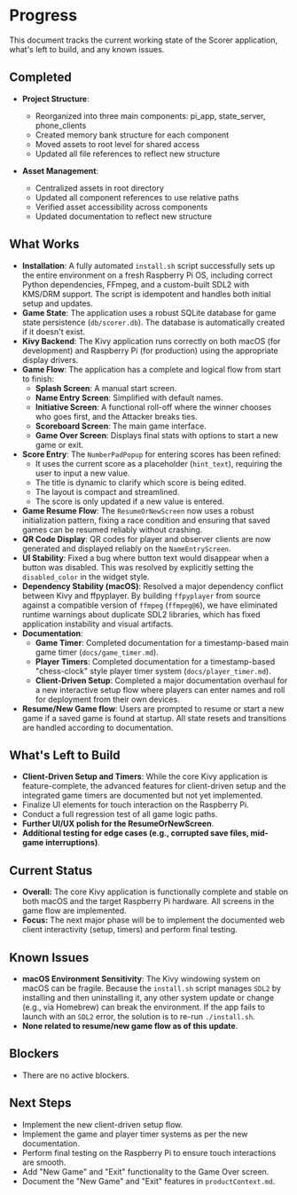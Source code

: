 # Progress

This document tracks the current working state of the Scorer application, what's left to build, and any known issues.

## Completed

- **Project Structure**:

  - Reorganized into three main components: pi_app, state_server, phone_clients
  - Created memory bank structure for each component
  - Moved assets to root level for shared access
  - Updated all file references to reflect new structure

- **Asset Management**:
  - Centralized assets in root directory
  - Updated all component references to use relative paths
  - Verified asset accessibility across components
  - Updated documentation to reflect new structure

## What Works

- **Installation**: A fully automated `install.sh` script successfully sets up the entire environment on a fresh Raspberry Pi OS, including correct Python dependencies, FFmpeg, and a custom-built SDL2 with KMS/DRM support. The script is idempotent and handles both initial setup and updates.
- **Game State**: The application uses a robust SQLite database for game state persistence (`db/scorer.db`). The database is automatically created if it doesn't exist.
- **Kivy Backend**: The Kivy application runs correctly on both macOS (for development) and Raspberry Pi (for production) using the appropriate display drivers.
- **Game Flow**: The application has a complete and logical flow from start to finish:
  - **Splash Screen**: A manual start screen.
  - **Name Entry Screen**: Simplified with default names.
  - **Initiative Screen**: A functional roll-off where the winner chooses who goes first, and the Attacker breaks ties.
  - **Scoreboard Screen**: The main game interface.
  - **Game Over Screen**: Displays final stats with options to start a new game or exit.
- **Score Entry**: The `NumberPadPopup` for entering scores has been refined:
  - It uses the current score as a placeholder (`hint_text`), requiring the user to input a new value.
  - The title is dynamic to clarify which score is being edited.
  - The layout is compact and streamlined.
  - The score is only updated if a new value is entered.
- **Game Resume Flow**: The `ResumeOrNewScreen` now uses a robust initialization pattern, fixing a race condition and ensuring that saved games can be resumed reliably without crashing.
- **QR Code Display**: QR codes for player and observer clients are now generated and displayed reliably on the `NameEntryScreen`.
- **UI Stability**: Fixed a bug where button text would disappear when a button was disabled. This was resolved by explicitly setting the `disabled_color` in the widget style.
- **Dependency Stability (macOS)**: Resolved a major dependency conflict between Kivy and ffpyplayer. By building `ffpyplayer` from source against a compatible version of `ffmpeg` (`ffmpeg@6`), we have eliminated runtime warnings about duplicate SDL2 libraries, which has fixed application instability and visual artifacts.
- **Documentation**:
  - **Game Timer**: Completed documentation for a timestamp-based main game timer (`docs/game_timer.md`).
  - **Player Timers**: Completed documentation for a timestamp-based "chess-clock" style player timer system (`docs/player_timer.md`).
  - **Client-Driven Setup**: Completed a major documentation overhaul for a new interactive setup flow where players can enter names and roll for deployment from their own devices.
- **Resume/New Game flow**: Users are prompted to resume or start a new game if a saved game is found at startup. All state resets and transitions are handled according to documentation.

## What's Left to Build

- **Client-Driven Setup and Timers**: While the core Kivy application is feature-complete, the advanced features for client-driven setup and the integrated game timers are documented but not yet implemented.
- Finalize UI elements for touch interaction on the Raspberry Pi.
- Conduct a full regression test of all game logic paths.
- **Further UI/UX polish for the ResumeOrNewScreen**.
- **Additional testing for edge cases (e.g., corrupted save files, mid-game interruptions)**.

## Current Status

- **Overall:** The core Kivy application is functionally complete and stable on both macOS and the target Raspberry Pi hardware. All screens in the game flow are implemented.
- **Focus:** The next major phase will be to implement the documented web client interactivity (setup, timers) and perform final testing.

## Known Issues

- **macOS Environment Sensitivity**: The Kivy windowing system on macOS can be fragile. Because the `install.sh` script manages `SDL2` by installing and then uninstalling it, any other system update or change (e.g., via Homebrew) can break the environment. If the app fails to launch with an `SDL2` error, the solution is to re-run `./install.sh`.
- **None related to resume/new game flow as of this update**.

## Blockers

- There are no active blockers.

## Next Steps

- Implement the new client-driven setup flow.
- Implement the game and player timer systems as per the new documentation.
- Perform final testing on the Raspberry Pi to ensure touch interactions are smooth.
- Add "New Game" and "Exit" functionality to the Game Over screen.
- Document the "New Game" and "Exit" features in `productContext.md`.
